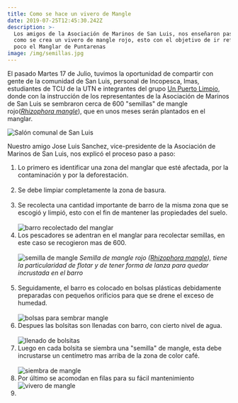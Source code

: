 ```yaml
---
title: Como se hace un vivero de Mangle
date: 2019-07-25T12:45:30.242Z
description: >-
  Los amigos de la Asociación de Marinos de San Luis, nos enseñaron paso a paso
  como se crea un vivero de mangle rojo, esto con el objetivo de ir reforestando
  poco el Manglar de Puntarenas
image: /img/semillas.jpg
---
```

El pasado Martes 17 de Julio, tuvimos la oportunidad de compartir con gente de la comunidad de San Luis, personal de Incopesca, Imas, estudiantes de TCU de la UTN e integrantes del grupo [Un Puerto Limpio](https://www.facebook.com/UnPuertoLimpio/), donde con la instrucción de los representantes de la Asociación de Marinos de San Luis se sembraron cerca de 600 "semillas" de mangle rojo([_Rhizophora mangle_](https://es.wikipedia.org/wiki/Rhizophora_mangle)), que en unos meses serán plantados en el manglar.

![Salón comunal de San Luis](/img/salon-san-luis.jpg "Salón comunal de San Luis, donde se desarrolló el vivero")

Nuestro amigo Jose Luis Sanchez, vice-presidente de la Asociación de Marinos de San Luis, nos explicó el proceso paso a paso:

1. Lo primero es identificar una zona del manglar que esté afectada, por la contaminación y por la deforestación.<br/><br/>
2. Se debe limpiar completamente la zona de basura.<br/><br/>
3. Se recolecta una cantidad importante de barro de la misma zona que se escogió y limpió, esto con el fin de mantener las propiedades del suelo.<br/><br/>
   ![barro recolectado del manglar](/img/barro.jpg "barro recolectado del manglar")
4. Los pescadores se adentran en el manglar para recolectar semillas, en este caso se recogieron mas de 600.<br/><br/>
   ![semilla de mangle](/img/semilla.jpg "semilla de mangle rojo Rhizophora mangle")
      _Semilla de mangle rojo (_[_Rhizophora mangle_](https://es.wikipedia.org/wiki/Rhizophora_mangle)_), tiene la particularidad de flotar y de tener forma de lanza para quedar incrustada en el barro_<br/><br/>
5. Seguidamente, el barro es colocado en bolsas plásticas debidamente preparadas con pequeños orificios para que se drene el exceso de humedad.<br/><br/>
   ![bolsas para sembrar mangle](/img/bolsas.jpg "bolsas para sembrar mangle")
6. Despues las bolsitas son llenadas con barro, con cierto nivel de agua.<br/><br/>
   ![llenado de bolsitas](/img/llenado-de-bolsas.jpg "Comunidad e instituciones colaborando en llenado de bolsitas de barro de manglar")
7. Luego en cada bolsita se siembra una "semilla" de mangle, esta debe incrustarse un centímetro mas arriba de la zona de color café. <br/>\
   ![siembra de mangle](/img/vecinas.jpg "vecinas sembrando mangle")
8. Por último se acomodan en filas para su fácil mantenimiento
   ![vivero de mangle](/img/vivero.jpg "vivero de mangle")
9. 
